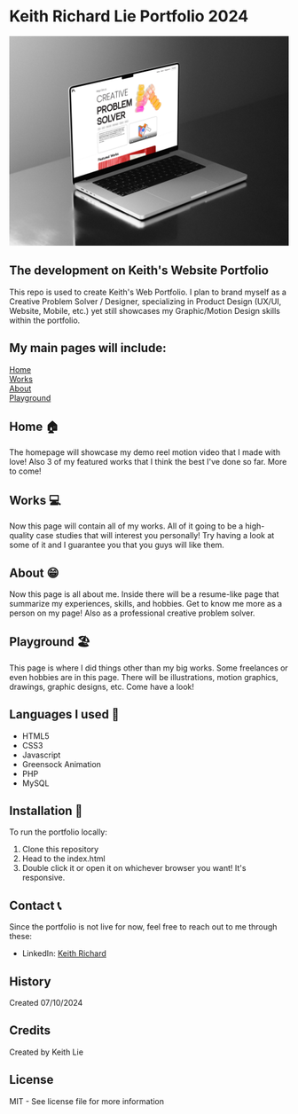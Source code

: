 # Keith Richard Lie Portfolio 2024

![my portfoilio](images/keith-portfolio-banner.jpg)

## The development on Keith's Website Portfolio

This repo is used to create Keith's Web Portfolio. I plan to brand myself as a Creative Problem Solver / Designer, specializing in Product Design (UX/UI, Website, Mobile, etc.) yet still showcases my Graphic/Motion Design skills within the portfolio.

## My main pages will include:
[Home](#home)<br/>
[Works](#works)<br/>
[About](#about)<br/>
[Playground](#playground)<br/>

## Home 🏠 <a id="home"></a>
The homepage will showcase my demo reel motion video that I made with love! Also 3 of my featured works that I think the best I've done so far. More to come!

## Works 💻 <a id="works"></a>
Now this page will contain all of my works. All of it going to be a high-quality case studies that will interest you personally! Try having a look at some of it and I guarantee you that you guys will like them.

## About 😁 <a id="about"></a>
Now this page is all about me. Inside there will be a resume-like page that summarize my experiences, skills, and hobbies. Get to know me more as a person on my page! Also as a professional creative problem solver.

## Playground 🏖 <a id="playground"></a>
This page is where I did things other than my big works. Some freelances or even hobbies are in this page. There will be illustrations, motion graphics, drawings, graphic designs, etc. Come have a look!

## Languages I used 📒
- HTML5
- CSS3
- Javascript
- Greensock Animation
- PHP
- MySQL

## Installation 💾
To run the portfolio locally:

1. Clone this repository
2. Head to the index.html
3. Double click it or open it on whichever browser you want! It's responsive.

## Contact 📞
Since the portfolio is not live for now, feel free to reach out to me through these:
- LinkedIn: [Keith Richard](https://www.linkedin.com/in/keith-richard-79b312183/)

## History

Created 07/10/2024

## Credits

Created by Keith Lie

## License

MIT - See license file for more information
